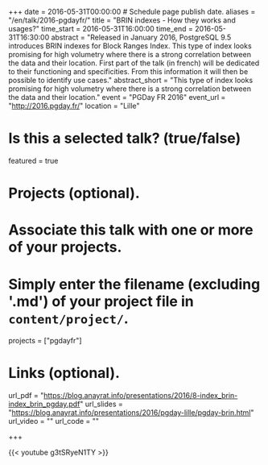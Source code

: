 +++
date = 2016-05-31T00:00:00  # Schedule page publish date.
aliases = "/en/talk/2016-pgdayfr/"
title = "BRIN indexes - How they works and usages?"
time_start = 2016-05-31T16:00:00
time_end = 2016-05-31T16:30:00
abstract = "Released in January 2016, PostgreSQL 9.5 introduces  BRIN indexes for Block Ranges Index. This type of index looks promising for high volumetry where there is a strong correlation between the data and their location. First part of the talk (in french) will be dedicated to their functioning and specificities. From this information it will then be possible to identify use cases."
abstract_short = "This type of index looks promising for high volumetry where there is a strong correlation between the data and their location."
event = "PGDay FR 2016"
event_url = "http://2016.pgday.fr/"
location = "Lille"

# Is this a selected talk? (true/false)
featured = true

# Projects (optional).
#   Associate this talk with one or more of your projects.
#   Simply enter the filename (excluding '.md') of your project file in `content/project/`.
projects = ["pgdayfr"]

# Links (optional).
url_pdf = "https://blog.anayrat.info/presentations/2016/8-index_brin-index_brin_pgday.pdf"
url_slides = "https://blog.anayrat.info/presentations/2016/pgday-lille/pgday-brin.html"
url_video = ""
url_code = ""


+++

{{< youtube g3tSRyeN1TY >}}
